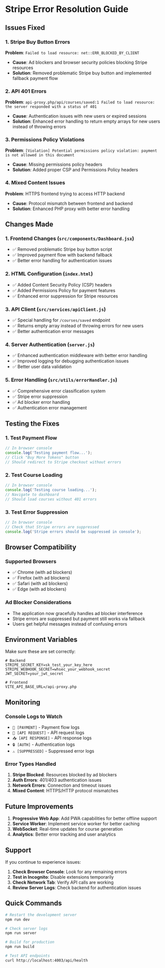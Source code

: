 # Stripe Error Resolution Guide

## Issues Fixed

### 1. Stripe Buy Button Errors
**Problem**: `Failed to load resource: net::ERR_BLOCKED_BY_CLIENT`
- **Cause**: Ad blockers and browser security policies blocking Stripe resources
- **Solution**: Removed problematic Stripe buy button and implemented fallback payment flow

### 2. API 401 Errors
**Problem**: `api-proxy.php/api/courses/saved:1 Failed to load resource: the server responded with a status of 401`
- **Cause**: Authentication issues with new users or expired sessions
- **Solution**: Enhanced error handling to return empty arrays for new users instead of throwing errors

### 3. Permissions Policy Violations
**Problem**: `[Violation] Potential permissions policy violation: payment is not allowed in this document`
- **Cause**: Missing permissions policy headers
- **Solution**: Added proper CSP and Permissions Policy headers

### 4. Mixed Content Issues
**Problem**: HTTPS frontend trying to access HTTP backend
- **Cause**: Protocol mismatch between frontend and backend
- **Solution**: Enhanced PHP proxy with better error handling

## Changes Made

### 1. Frontend Changes (`src/components/Dashboard.jsx`)
- ✅ Removed problematic Stripe buy button script
- ✅ Improved payment flow with backend fallback
- ✅ Better error handling for authentication issues

### 2. HTML Configuration (`index.html`)
- ✅ Added Content Security Policy (CSP) headers
- ✅ Added Permissions Policy for payment features
- ✅ Enhanced error suppression for Stripe resources

### 3. API Client (`src/services/apiClient.js`)
- ✅ Special handling for `/courses/saved` endpoint
- ✅ Returns empty array instead of throwing errors for new users
- ✅ Better authentication error messages

### 4. Server Authentication (`server.js`)
- ✅ Enhanced authentication middleware with better error handling
- ✅ Improved logging for debugging authentication issues
- ✅ Better user data validation

### 5. Error Handling (`src/utils/errorHandler.js`)
- ✅ Comprehensive error classification system
- ✅ Stripe error suppression
- ✅ Ad blocker error handling
- ✅ Authentication error management

## Testing the Fixes

### 1. Test Payment Flow
```javascript
// In browser console
console.log('Testing payment flow...');
// Click "Buy More Tokens" button
// Should redirect to Stripe checkout without errors
```

### 2. Test Course Loading
```javascript
// In browser console
console.log('Testing course loading...');
// Navigate to dashboard
// Should load courses without 401 errors
```

### 3. Test Error Suppression
```javascript
// In browser console
// Check that Stripe errors are suppressed
console.log('Stripe errors should be suppressed in console');
```

## Browser Compatibility

### Supported Browsers
- ✅ Chrome (with ad blockers)
- ✅ Firefox (with ad blockers)
- ✅ Safari (with ad blockers)
- ✅ Edge (with ad blockers)

### Ad Blocker Considerations
- The application now gracefully handles ad blocker interference
- Stripe errors are suppressed but payment still works via fallback
- Users get helpful messages instead of confusing errors

## Environment Variables

Make sure these are set correctly:

```env
# Backend
STRIPE_SECRET_KEY=sk_test_your_key_here
STRIPE_WEBHOOK_SECRET=whsec_your_webhook_secret
JWT_SECRET=your_jwt_secret

# Frontend
VITE_API_BASE_URL=/api-proxy.php
```

## Monitoring

### Console Logs to Watch
- `🛒 [PAYMENT]` - Payment flow logs
- `📡 [API REQUEST]` - API request logs
- `📥 [API RESPONSE]` - API response logs
- `🔒 [AUTH]` - Authentication logs
- `⚠️ [SUPPRESSED]` - Suppressed error logs

### Error Types Handled
1. **Stripe Blocked**: Resources blocked by ad blockers
2. **Auth Errors**: 401/403 authentication issues
3. **Network Errors**: Connection and timeout issues
4. **Mixed Content**: HTTPS/HTTP protocol mismatches

## Future Improvements

1. **Progressive Web App**: Add PWA capabilities for better offline support
2. **Service Worker**: Implement service worker for better caching
3. **WebSocket**: Real-time updates for course generation
4. **Analytics**: Better error tracking and user analytics

## Support

If you continue to experience issues:

1. **Check Browser Console**: Look for any remaining errors
2. **Test in Incognito**: Disable extensions temporarily
3. **Check Network Tab**: Verify API calls are working
4. **Review Server Logs**: Check backend for authentication issues

## Quick Commands

```bash
# Restart the development server
npm run dev

# Check server logs
npm run server

# Build for production
npm run build

# Test API endpoints
curl http://localhost:4003/api/health
``` 